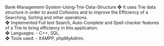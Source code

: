 Bank-Management-System-Using-Trie-Data-Structure
❖ It uses Trie data structure in order to avoid Collisions and to improve the Efficiency of a Searching,  Sorting and other operations.  
❖ Implemented Full text Search, Auto-Complete and Spell checker features of a Trie to bring efficiency in  this application.  
❖ Languages: - C++, SQL.  
❖ Tools used: - XAMPP, phpMyAdmin.
